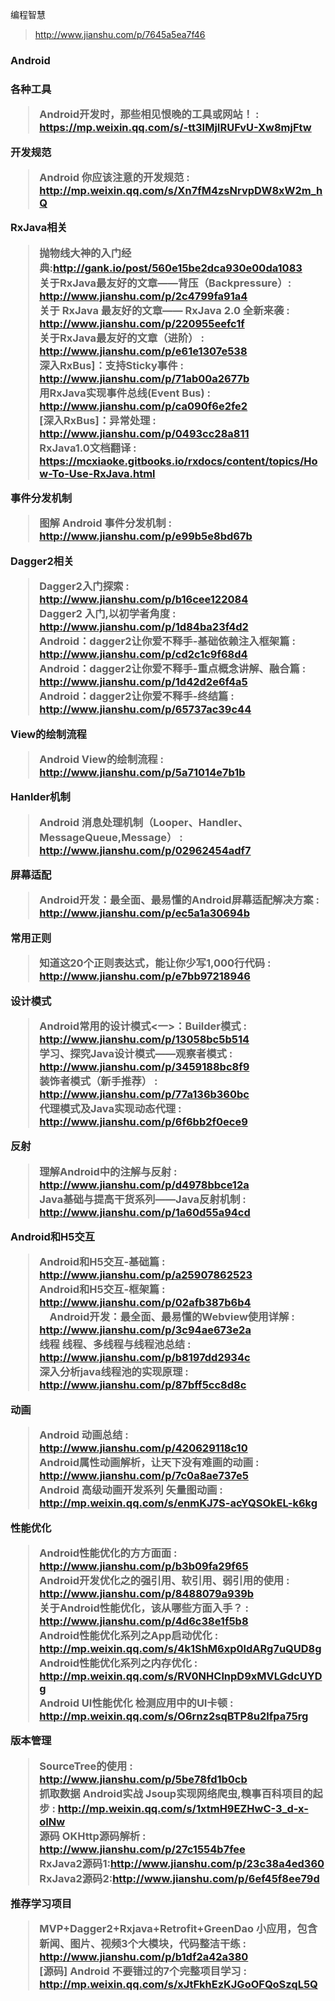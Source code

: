 编程智慧
> http://www.jianshu.com/p/7645a5ea7f46</br>

<h3>Android<h3>

各种工具
> Android开发时，那些相见恨晚的工具或网站！ : https://mp.weixin.qq.com/s/-tt3IMjIRUFvU-Xw8mjFtw</br>

开发规范
> Android 你应该注意的开发规范 : http://mp.weixin.qq.com/s/Xn7fM4zsNrvpDW8xW2m_hQ</br>

RxJava相关
> 抛物线大神的入门经典:http://gank.io/post/560e15be2dca930e00da1083</br>
> 关于RxJava最友好的文章——背压（Backpressure）: http://www.jianshu.com/p/2c4799fa91a4</br>
> 关于 RxJava 最友好的文章—— RxJava 2.0 全新来袭 : http://www.jianshu.com/p/220955eefc1f</br>
> 关于RxJava最友好的文章（进阶） : http://www.jianshu.com/p/e61e1307e538</br>
> 深入RxBus]：支持Sticky事件 : http://www.jianshu.com/p/71ab00a2677b</br>
> 用RxJava实现事件总线(Event Bus) :　http://www.jianshu.com/p/ca090f6e2fe2</br>
> [深入RxBus]：异常处理 : http://www.jianshu.com/p/0493cc28a811</br>
> RxJava1.0文档翻译 : https://mcxiaoke.gitbooks.io/rxdocs/content/topics/How-To-Use-RxJava.html</br>

事件分发机制
> 图解 Android 事件分发机制 : http://www.jianshu.com/p/e99b5e8bd67b</br>

Dagger2相关
> Dagger2入门探索 : http://www.jianshu.com/p/b16cee122084</br>
> Dagger2 入门,以初学者角度 : http://www.jianshu.com/p/1d84ba23f4d2</br>
> Android：dagger2让你爱不释手-基础依赖注入框架篇 : http://www.jianshu.com/p/cd2c1c9f68d4</br>
> Android：dagger2让你爱不释手-重点概念讲解、融合篇 : http://www.jianshu.com/p/1d42d2e6f4a5</br>
> Android：dagger2让你爱不释手-终结篇 : http://www.jianshu.com/p/65737ac39c44</br>

View的绘制流程
> Android View的绘制流程 : http://www.jianshu.com/p/5a71014e7b1b</br>

Hanlder机制
> Android 消息处理机制（Looper、Handler、MessageQueue,Message） : http://www.jianshu.com/p/02962454adf7</br>

屏幕适配
> Android开发：最全面、最易懂的Android屏幕适配解决方案 :　http://www.jianshu.com/p/ec5a1a30694b</br>

常用正则
> 知道这20个正则表达式，能让你少写1,000行代码 : http://www.jianshu.com/p/e7bb97218946</br>

设计模式
> Android常用的设计模式<一>：Builder模式 : http://www.jianshu.com/p/13058bc5b514</br>
> 学习、探究Java设计模式——观察者模式 : http://www.jianshu.com/p/3459188bc8f9</br>
> 装饰者模式（新手推荐） : http://www.jianshu.com/p/77a136b360bc</br>
> 代理模式及Java实现动态代理 : http://www.jianshu.com/p/6f6bb2f0ece9</br>

反射
> 理解Android中的注解与反射 : http://www.jianshu.com/p/d4978bbce12a</br>
> Java基础与提高干货系列——Java反射机制 : http://www.jianshu.com/p/1a60d55a94cd</br>

Android和H5交互
> Android和H5交互-基础篇 :　http://www.jianshu.com/p/a25907862523</br>
> Android和H5交互-框架篇 : http://www.jianshu.com/p/02afb387b6b4</br>
>　Android开发：最全面、最易懂的Webview使用详解 : http://www.jianshu.com/p/3c94ae673e2a</br>
线程
> 线程、多线程与线程池总结 : http://www.jianshu.com/p/b8197dd2934c</br>
> 深入分析java线程池的实现原理 :　http://www.jianshu.com/p/87bff5cc8d8c</br>

动画
> Android 动画总结 : http://www.jianshu.com/p/420629118c10</br>
> Android属性动画解析，让天下没有难画的动画 :　http://www.jianshu.com/p/7c0a8ae737e5</br>
> Android 高级动画开发系列 矢量图动画 : http://mp.weixin.qq.com/s/enmKJ7S-acYQSOkEL-k6kg</br>

性能优化
> Android性能优化的方方面面 : http://www.jianshu.com/p/b3b09fa29f65</br>
> Android开发优化之的强引用、软引用、弱引用的使用 : http://www.jianshu.com/p/8488079a939b</br>
> 关于Android性能优化，该从哪些方面入手？ : http://www.jianshu.com/p/4d6c38e1f5b8</br>
> Android性能优化系列之App启动优化 : http://mp.weixin.qq.com/s/4k1ShM6xp0ldARg7uQUD8g</br>
> Android性能优化系列之内存优化 : http://mp.weixin.qq.com/s/RV0NHClnpD9xMVLGdcUYDg</br>
> Android UI性能优化 检测应用中的UI卡顿 : http://mp.weixin.qq.com/s/O6rnz2sqBTP8u2lfpa75rg</br>

版本管理
> SourceTree的使用 : http://www.jianshu.com/p/5be78fd1b0cb</br>
抓取数据
> Android实战 Jsoup实现网络爬虫,糗事百科项目的起步 : http://mp.weixin.qq.com/s/1xtmH9EZHwC-3_d-x-oINw</br>
源码
> OKHttp源码解析 : http://www.jianshu.com/p/27c1554b7fee</br>
> RxJava2源码1:http://www.jianshu.com/p/23c38a4ed360</br>
> RxJava2源码2:http://www.jianshu.com/p/6ef45f8ee79d</br>

推荐学习项目
> MVP+Dagger2+Rxjava+Retrofit+GreenDao 小应用，包含新闻、图片、视频3个大模块，代码整洁干练 : http://www.jianshu.com/p/b1df2a42a380</br>
> [源码] Android 不要错过的7个完整项目学习 : http://mp.weixin.qq.com/s/xJtFkhEzKJGoOFQoSzqL5Q</br>


